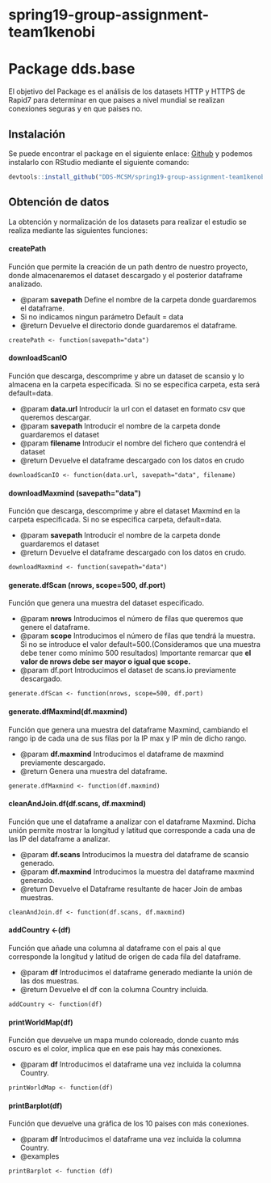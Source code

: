 ﻿# spring19-group-assignment-team1kenobi

# Package dds.base

<!-- badges: start -->
<!-- badges: end -->

El objetivo del Package es el análisis de los datasets HTTP y HTTPS de Rapid7 para determinar en que paises a nivel mundial se realizan conexiones seguras y en que paises no.

## Instalación

Se puede encontrar el package en el siguiente enlace: [Github](https://github.com/DDS-MCSM/spring19-group-assignment-team1kenobi) y podemos instalarlo con RStudio mediante el siguiente comando:

``` r
devtools::install_github("DDS-MCSM/spring19-group-assignment-team1kenobi")
```


## Obtención de datos

La obtención y normalización de los datasets para realizar el estudio se realiza mediante las siguientes funciones:

#### createPath
Función que permite la creación de un path dentro de nuestro proyecto, donde almacenaremos el dataset descargado y el posterior dataframe analizado.
- @param **savepath** Define el nombre de la carpeta donde guardaremos el dataframe. 
- Si no indicamos ningun parámetro Default = data
- @return Devuelve el directorio donde guardaremos el dataframe.

```{r}
createPath <- function(savepath="data")
```


#### downloadScanIO
Función que descarga, descomprime y abre un dataset de  scansio y lo almacena en la carpeta especificada.
Si no se especifica carpeta, esta será default=data.
- @param **data.url** Introducir la url con el dataset en formato csv que queremos descargar.
- @param **savepath** Introducir el nombre de la carpeta donde guardaremos el dataset
- @param **filename** Introducir el nombre del fichero que contendrá el dataset
- @return Devuelve el dataframe descargado con los datos en crudo

```{r}
downloadScanIO <- function(data.url, savepath="data", filename)
```


#### downloadMaxmind (savepath="data")
Función que descarga, descomprime y abre el dataset Maxmind en la carpeta especificada.
Si no se especifica carpeta, default=data.
- @param **savepath** Introducir el nombre de la carpeta donde guardaremos el dataset
- @return Devuelve el dataframe descargado con los datos en crudo.

```{r}
downloadMaxmind <- function(savepath="data")
```


#### generate.dfScan (nrows, scope=500, df.port)
Función que genera una muestra del dataset especificado.
- @param **nrows** Introducimos el número de filas que queremos que genere el dataframe.
- @param **scope** Introducimos el número de filas que tendrá la muestra. Si no se introduce el valor default=500.(Consideramos que una muestra debe tener como mínimo 500 resultados)
Importante remarcar que **el valor de nrows debe ser mayor o igual que scope.**
- @param df.port Introducimos el dataset de scans.io previamente descargado.

```{r}
generate.dfScan <- function(nrows, scope=500, df.port)
```


#### generate.dfMaxmind(df.maxmind)
Función que genera una muestra del dataframe Maxmind, cambiando el rango ip de cada una de sus filas por la IP max y IP min de dicho rango.
- @param **df.maxmind** Introducimos el dataframe de maxmind previamente descargado.
- @return Genera una muestra del dataframe.

```{r}
generate.dfMaxmind <- function(df.maxmind)
```


#### cleanAndJoin.df(df.scans, df.maxmind)
Función que une el dataframe a analizar con el dataframe Maxmind. Dicha unión permite mostrar la longitud y latitud que corresponde a cada una de las IP del dataframe a analizar.
- @param **df.scans** Introducimos la muestra del dataframe de scansio generado.
- @param **df.maxmind** Introducimos la muestra del dataframe maxmind generado.
- @return Devuelve el Dataframe resultante de hacer Join de ambas muestras.

```{r}
cleanAndJoin.df <- function(df.scans, df.maxmind)
```


#### addCountry <-(df)
Función que añade una columna al dataframe con el pais al que corresponde la longitud y latitud de origen de cada fila del dataframe.
- @param **df** Introducimos el dataframe generado mediante la unión de las dos muestras.
- @return Devuelve el df con la columna Country incluida.

```{r}
addCountry <- function(df)
```


#### printWorldMap(df)
Función que devuelve un mapa mundo coloreado, donde cuanto más oscuro es el color, implica que en ese pais hay más conexiones.
- @param **df** Introducimos el dataframe una vez incluida la columna Country.

```{r}
printWorldMap <- function(df)
```


#### printBarplot(df)
Función que devuelve una gráfica de los 10 paises con más conexiones.
- @param **df** Introducimos el dataframe una vez incluida la columna Country.
- @examples

```{r}
printBarplot <- function (df)
```



